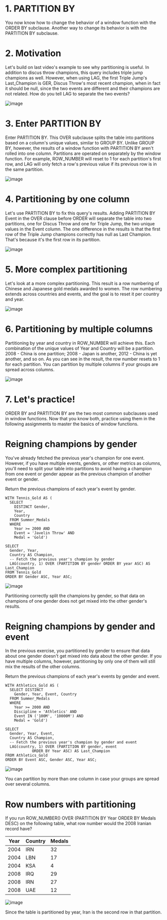 # 1. PARTITION BY

You now know how to change the behavior of a window function with the ORDER BY subclause. Another way to change its behavior is with the PARTITION BY subclause.

# 2. Motivation

Let's build on last video's example to see why partitioning is useful. In addition to discus throw champions, this query includes triple jump champions as well. However, when using LAG, the first Triple Jump's Last_Champion is GER, Discus Throw's most recent champion, when in fact it should be null, since the two events are different and their champions are not related. How do you tell LAG to separate the two events?

![image](https://github.com/artempohribnyi/datacamp/assets/113499718/200e6b9e-6867-4048-8ab5-336b6b30e310)

# 3. Enter PARTITION BY

Enter PARTITION BY. This OVER subclause splits the table into partitions based on a column's unique values, similar to GROUP BY. Unlike GROUP BY, however, the results of a window function with PARTITION BY aren't rolled into one column. Partitions are operated on separately by the window function. For example, ROW_NUMBER will reset to 1 for each partition's first row, and LAG will only fetch a row's previous value if its previous row is in the same partition.

![image](https://github.com/artempohribnyi/datacamp/assets/113499718/6943cda1-2e86-42f3-82d6-d1e59762b9f4)

# 4. Partitioning by one column

Let's use PARTITION BY to fix this query's results. Adding PARTITION BY Event in the OVER clause before ORDER will separate the table into two partitions, one for Discus Throw and one for Triple Jump, the two unique values in the Event column. The one difference in the results is that the first row of the Triple Jump champions correctly has null as Last Champion. That's because it's the first row in its partition.

![image](https://github.com/artempohribnyi/datacamp/assets/113499718/3f8a1e16-e512-4535-b320-037798d6f03f)

# 5. More complex partitioning

Let's look at a more complex partitioning. This result is a row numbering of Chinese and Japanese gold medals awarded to women. The row numbering extends across countries and events, and the goal is to reset it per country and year.

![image](https://github.com/artempohribnyi/datacamp/assets/113499718/32fc186f-0feb-47c7-a4c3-51cfb2ae88c2)

# 6. Partitioning by multiple columns

Partitioning by year and country in ROW_NUMBER will achieve this. Each combination of the unique values of Year and Country will be a partition. 2008 - China is one partition; 2008 - Japan is another, 2012 - China is yet another, and so on. As you can see in the result, the row number resets to 1 for each partition. You can partition by multiple columns if your groups are spread across columns.

![image](https://github.com/artempohribnyi/datacamp/assets/113499718/a5982df0-e6fc-4177-80f7-1aa101f6abd9)

# 7. Let's practice!

ORDER BY and PARTITION BY are the two most common subclauses used in window functions. Now that you know both, practice using them in the following assignments to master the basics of window functions.

# Reigning champions by gender

You've already fetched the previous year's champion for one event. However, if you have multiple events, genders, or other metrics as columns, you'll need to split your table into partitions to avoid having a champion from one event or gender appear as the previous champion of another event or gender.

Return the previous champions of each year's event by gender.

```
WITH Tennis_Gold AS (
  SELECT 
    DISTINCT Gender, 
    Year, 
    Country
  FROM Summer_Medals
  WHERE
    Year >= 2000 AND
    Event = 'Javelin Throw' AND
    Medal = 'Gold')

SELECT
  Gender, Year,
  Country AS Champion,
  -- Fetch the previous year's champion by gender
  LAG(country, 1) OVER (PARTITION BY gender ORDER BY year ASC) AS Last_Champion
FROM Tennis_Gold
ORDER BY Gender ASC, Year ASC;
```

![image](https://github.com/artempohribnyi/datacamp/assets/113499718/7f4043fb-5b7d-428f-a1b7-b0decfaf5d66)

Partitioning correctly split the champions by gender, so that data on champions of one gender does not get mixed into the other gender's results.

# Reigning champions by gender and event

In the previous exercise, you partitioned by gender to ensure that data about one gender doesn't get mixed into data about the other gender. If you have multiple columns, however, partitioning by only one of them will still mix the results of the other columns.

Return the previous champions of each year's events by gender and event.

```
WITH Athletics_Gold AS (
  SELECT DISTINCT
    Gender, Year, Event, Country
  FROM Summer_Medals
  WHERE
    Year >= 2000 AND
    Discipline = 'Athletics' AND
    Event IN ('100M', '10000M') AND
    Medal = 'Gold')

SELECT
  Gender, Year, Event,
  Country AS Champion,
  -- Fetch the previous year's champion by gender and event
  LAG(country, 1) OVER (PARTITION BY gender, event
            ORDER BY Year ASC) AS Last_Champion
FROM Athletics_Gold
ORDER BY Event ASC, Gender ASC, Year ASC;
```

![image](https://github.com/artempohribnyi/datacamp/assets/113499718/ba1ae2cf-138b-40c5-a5c1-c7e7ea57f540)

You can partition by more than one column in case your groups are spread over several columns.

# Row numbers with partitioning

If you run ROW_NUMBER() OVER (PARTITION BY Year ORDER BY Medals DESC) on the following table, what row number would the 2008 Iranian record have?

| Year | Country | Medals |
|------|---------|--------|
| 2004 | IRN     | 32     |
| 2004 | LBN     | 17     |
| 2004 | KSA     | 4      |
| 2008 | IRQ     | 29     |
| 2008 | IRN     | 27     |
| 2008 | UAE     | 12     |

![image](https://github.com/artempohribnyi/datacamp/assets/113499718/59ba1b8b-4f6d-44d6-9440-3f0d6df3f419)

Since the table is partitioned by year, Iran is the second row in that partition.

